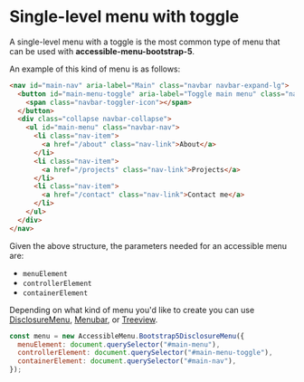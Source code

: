 # Single-level menu with toggle

A single-level menu with a toggle is the most common type of menu that can be used with **accessible-menu-bootstrap-5**.

An example of this kind of menu is as follows:

```html
<nav id="main-nav" aria-label="Main" class="navbar navbar-expand-lg">
  <button id="main-menu-toggle" aria-label="Toggle main menu" class="navbar-toggler">
    <span class="navbar-toggler-icon"></span>
  </button>
  <div class="collapse navbar-collapse">
    <ul id="main-menu" class="navbar-nav">
      <li class="nav-item">
        <a href="/about" class="nav-link">About</a>
      </li>
      <li class="nav-item">
        <a href="/projects" class="nav-link">Projects</a>
      </li>
      <li class="nav-item">
        <a href="/contact" class="nav-link">Contact me</a>
      </li>
    </ul>
  </div>
</nav>
```

Given the above structure, the parameters needed for an accessible menu are:

- `menuElement`
- `controllerElement`
- `containerElement`

Depending on what kind of menu you'd like to create you can use [DisclosureMenu](https://accessible-menu.netlify.app/disclosuremenu), [Menubar](https://accessible-menu.netlify.app/menubar), or [Treeview](https://accessible-menu.netlify.app/treeview).

```js
const menu = new AccessibleMenu.Bootstrap5DisclosureMenu({
  menuElement: document.querySelector("#main-menu"),
  controllerElement: document.querySelector("#main-menu-toggle"),
  containerElement: document.querySelector("#main-nav"),
});
```
